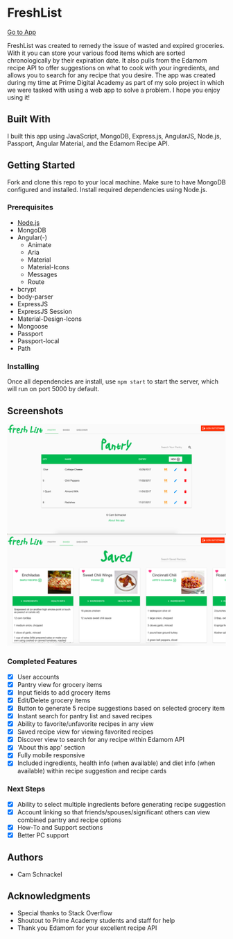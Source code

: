 # FreshList

[Go to App](https://solo-fresh-list.herokuapp.com/home)

FreshList was created to remedy the issue of wasted and expired groceries. With it you can store your various food items which are sorted chronologically by their expiration date. It also pulls from the Edamom recipe API to offer suggestions on what to cook with your ingredients, and allows you to search for any recipe that you desire. The app was created during my time at Prime Digital Academy as part of my solo project in which we were tasked with using a web app to solve a problem. I hope you enjoy using it!

## Built With

I built this app using JavaScript, MongoDB, Express.js, AngularJS, Node.js, Passport, Angular Material, and the Edamom Recipe API.

## Getting Started

Fork and clone this repo to your local machine. Make sure to have MongoDB configured and installed. Install required dependencies using Node.js.

### Prerequisites

- [Node.js](https://nodejs.org/en/)
- MongoDB
- Angular(-)
    - Animate
    - Aria
    - Material
    - Material-Icons
    - Messages
    - Route
- bcrypt
- body-parser
- ExpressJS
- ExpressJS Session
- Material-Design-Icons
- Mongoose
- Passport
- Passport-local
- Path


### Installing

Once all dependencies are install, use `npm start` to start the server, which will run on port 5000 by default.

## Screenshots

![Pantry View](/server/public/images/screen1.png)
![Recipes View](/server/public/images/screen2.png)

### Completed Features

- [x] User accounts
- [x] Pantry view for grocery items
- [x] Input fields to add grocery items
- [x] Edit/Delete grocery items
- [x] Button to generate 5 recipe suggestions based on selected grocery item
- [x] Instant search for pantry list and saved recipes
- [x] Ability to favorite/unfavorite recipes in any view
- [x] Saved recipe view for viewing favorited recipes
- [x] Discover view to search for any recipe within Edamom API
- [x] 'About this app' section
- [x] Fully mobile responsive
- [x] Included ingredients, health info (when available) and diet info (when available) within recipe suggestion and recipe cards

### Next Steps

- [x] Ability to select multiple ingredients before generating recipe suggestion
- [x] Account linking so that friends/spouses/significant others can view combined pantry and recipe options
- [x] How-To and Support sections
- [x] Better PC support

## Authors

* Cam Schnackel


## Acknowledgments

* Special thanks to Stack Overflow
* Shoutout to Prime Academy students and staff for help
* Thank you Edamom for your excellent recipe API
